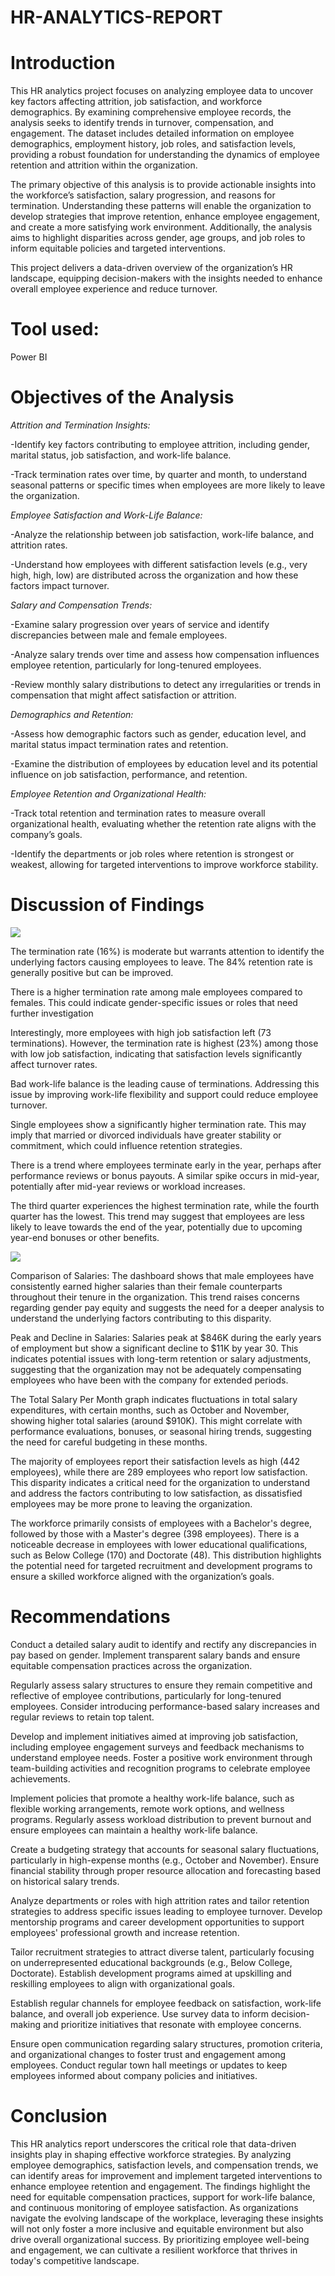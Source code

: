 # HR-ANALYTICS-REPORT

# Introduction

This HR analytics project focuses on analyzing employee data to uncover key factors affecting attrition, job satisfaction, and workforce demographics. By examining comprehensive employee records, the analysis seeks to identify trends in turnover, compensation, and engagement. The dataset includes detailed information on employee demographics, employment history, job roles, and satisfaction levels, providing a robust foundation for understanding the dynamics of employee retention and attrition within the organization.

The primary objective of this analysis is to provide actionable insights into the workforce’s satisfaction, salary progression, and reasons for termination. Understanding these patterns will enable the organization to develop strategies that improve retention, enhance employee engagement, and create a more satisfying work environment. Additionally, the analysis aims to highlight disparities across gender, age groups, and job roles to inform equitable policies and targeted interventions.

This project delivers a data-driven overview of the organization’s HR landscape, equipping decision-makers with the insights needed to enhance overall employee experience and reduce turnover.

# Tool used: 
Power BI

# Objectives of the Analysis

*Attrition and Termination Insights:*

-Identify key factors contributing to employee attrition, including gender, marital status, job satisfaction, and work-life balance.

-Track termination rates over time, by quarter and month, to understand seasonal patterns or specific times when employees are more likely to leave the organization.

 *Employee Satisfaction and Work-Life Balance:*

-Analyze the relationship between job satisfaction, work-life balance, and attrition rates.

-Understand how employees with different satisfaction levels (e.g., very high, high, low) are distributed across the organization and how these factors impact turnover.

 *Salary and Compensation Trends:*

-Examine salary progression over years of service and identify discrepancies between male and female employees.

-Analyze salary trends over time and assess how compensation influences employee retention, particularly for long-tenured employees.

-Review monthly salary distributions to detect any irregularities or trends in compensation that might affect satisfaction or attrition.

 *Demographics and Retention:*

-Assess how demographic factors such as gender, education level, and marital status impact termination rates and retention.

-Examine the distribution of employees by education level and its potential influence on job satisfaction, performance, and retention.

 *Employee Retention and Organizational Health:*

-Track total retention and termination rates to measure overall organizational health, evaluating whether the retention rate aligns with the company’s goals.

-Identify the departments or job roles where retention is strongest or weakest, allowing for targeted interventions to improve workforce stability.

# Discussion of Findings

![](HRDashboard1.jpg)

The termination rate (16%) is moderate but warrants attention to identify the underlying factors causing employees to leave. The 84% retention rate is generally positive but can be improved.

There is a higher termination rate among male employees compared to females. This could indicate gender-specific issues or roles that need further investigation

Interestingly, more employees with high job satisfaction left (73 terminations). However, the termination rate is highest (23%) among those with low job satisfaction, indicating that satisfaction levels significantly affect turnover rates.

Bad work-life balance is the leading cause of terminations. Addressing this issue by improving work-life flexibility and support could reduce employee turnover.

Single employees show a significantly higher termination rate. This may imply that married or divorced individuals have greater stability or commitment, which could influence retention strategies.

There is a trend where employees terminate early in the year, perhaps after performance reviews or bonus payouts. A similar spike occurs in mid-year, potentially after mid-year reviews or workload increases.

The third quarter experiences the highest termination rate, while the fourth quarter has the lowest. This trend may suggest that employees are less likely to leave towards the end of the year, potentially due to upcoming year-end bonuses or other benefits.

![](HRDashboard2.jpg)

Comparison of Salaries: The dashboard shows that male employees have consistently earned higher salaries than their female counterparts throughout their tenure in the organization. This trend raises concerns regarding gender pay equity and suggests the need for a deeper analysis to understand the underlying factors contributing to this disparity.

Peak and Decline in Salaries: Salaries peak at $846K during the early years of employment but show a significant decline to $11K by year 30. This indicates potential issues with long-term retention or salary adjustments, suggesting that the organization may not be adequately compensating employees who have been with the company for extended periods.

The Total Salary Per Month graph indicates fluctuations in total salary expenditures, with certain months, such as October and November, showing higher total salaries (around $910K). This might correlate with performance evaluations, bonuses, or seasonal hiring trends, suggesting the need for careful budgeting in these months.

The majority of employees report their satisfaction levels as high (442 employees), while there are 289 employees who report low satisfaction. This disparity indicates a critical need for the organization to understand and address the factors contributing to low satisfaction, as dissatisfied employees may be more prone to leaving the organization.

The workforce primarily consists of employees with a Bachelor's degree, followed by those with a Master's degree (398 employees). There is a noticeable decrease in employees with lower educational qualifications, such as Below College (170) and Doctorate (48). This distribution highlights the potential need for targeted recruitment and development programs to ensure a skilled workforce aligned with the organization’s goals.

# Recommendations
Conduct a detailed salary audit to identify and rectify any discrepancies in pay based on gender.
Implement transparent salary bands and ensure equitable compensation practices across the organization.

Regularly assess salary structures to ensure they remain competitive and reflective of employee contributions, particularly for long-tenured employees.
Consider introducing performance-based salary increases and regular reviews to retain top talent.

Develop and implement initiatives aimed at improving job satisfaction, including employee engagement surveys and feedback mechanisms to understand employee needs.
Foster a positive work environment through team-building activities and recognition programs to celebrate employee achievements.

Implement policies that promote a healthy work-life balance, such as flexible working arrangements, remote work options, and wellness programs.
Regularly assess workload distribution to prevent burnout and ensure employees can maintain a healthy work-life balance.

Create a budgeting strategy that accounts for seasonal salary fluctuations, particularly in high-expense months (e.g., October and November).
Ensure financial stability through proper resource allocation and forecasting based on historical salary trends.

Analyze departments or roles with high attrition rates and tailor retention strategies to address specific issues leading to employee turnover.
Develop mentorship programs and career development opportunities to support employees' professional growth and increase retention.

Tailor recruitment strategies to attract diverse talent, particularly focusing on underrepresented educational backgrounds (e.g., Below College, Doctorate).
Establish development programs aimed at upskilling and reskilling employees to align with organizational goals.

Establish regular channels for employee feedback on satisfaction, work-life balance, and overall job experience.
Use survey data to inform decision-making and prioritize initiatives that resonate with employee concerns.

Ensure open communication regarding salary structures, promotion criteria, and organizational changes to foster trust and engagement among employees.
Conduct regular town hall meetings or updates to keep employees informed about company policies and initiatives.

# Conclusion

This HR analytics report underscores the critical role that data-driven insights play in shaping effective workforce strategies. By analyzing employee demographics, satisfaction levels, and compensation trends, we can identify areas for improvement and implement targeted interventions to enhance employee retention and engagement. The findings highlight the need for equitable compensation practices, support for work-life balance, and continuous monitoring of employee satisfaction. As organizations navigate the evolving landscape of the workplace, leveraging these insights will not only foster a more inclusive and equitable environment but also drive overall organizational success. By prioritizing employee well-being and engagement, we can cultivate a resilient workforce that thrives in today's competitive landscape.
